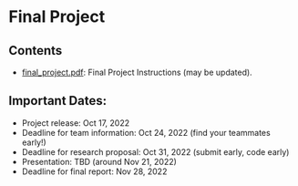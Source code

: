 # Final Project


## Contents
- [final_project.pdf](final_project.pdf): Final Project Instructions (may be updated).


## Important Dates:
- Project release: Oct 17, 2022
- Deadline for team information: Oct 24, 2022 (find your teammates early!)
- Deadline for research proposal: Oct 31, 2022 (submit early, code early)
- Presentation: TBD (around Nov 21, 2022)
- Deadline for final report: Nov 28, 2022